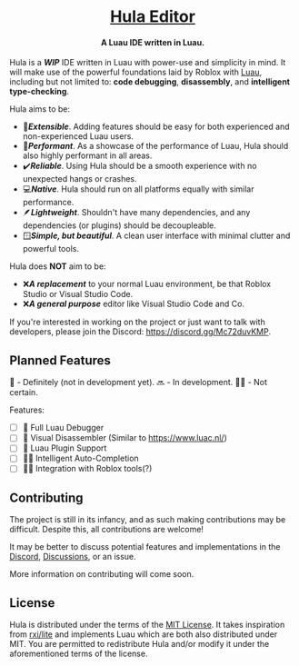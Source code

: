 <h1 align="center">
  <a href="https://github.com/MathematicalDessert/Hula">Hula Editor</a>
</h1>

<h4 align="center">A Luau IDE written in Luau.</h4>

Hula is a ***WIP*** IDE written in Luau with power-use and simplicity in mind. It will make use of the powerful foundations
laid by Roblox with [Luau](https://github.com/Roblox/luau), including but not limited to: **code debugging**, **disassembly**, and **intelligent type-checking**.

Hula aims to be:

* 🔧***Extensible***. Adding features should be easy for both experienced and non-experienced Luau users.
* 💨***Performant***. As a showcase of the performance of Luau, Hula should also highly performant in all areas.
* ✔️***Reliable***. Using Hula should be a smooth experience with no unexpected hangs or crashes.
* 💻***Native***. Hula should run on all platforms equally with similar performance.
* 🪶***Lightweight***. Shouldn't have many dependencies, and any dependencies (or plugins) should be decoupleable.
* 🪟***Simple, but beautiful***. A clean user interface with minimal clutter and powerful tools.

Hula does **NOT** aim to be:

* ❌***A replacement*** to your normal Luau environment, be that Roblox Studio or Visual Studio Code.
* ❌***A general purpose*** editor like Visual Studio Code and Co.

If you're interested in working on the project or just want to talk with developers, please join the Discord: https://discord.gg/Mc72duvKMP.

## Planned Features

💚 - Definitely (not in development yet).
🔜 - In development.
🤷‍♀️ - Not certain.

Features:
- [ ] 💚 Full Luau Debugger
- [ ] 💚 Visual Disassembler (Similar to https://www.luac.nl/)
- [ ] 💚 Luau Plugin Support
- [ ] 🤷‍♀️ Intelligent Auto-Completion
- [ ] 🤷‍♀️ Integration with Roblox tools(?)

## Contributing

The project is still in its infancy, and as such making contributions may be difficult. Despite this, all contributions are welcome!

It may be better to discuss potential features and implementations in the [Discord](https://discord.gg/Mc72duvKMP), [Discussions](https://github.com/MathematicalDessert/Hula/discussions), or an issue.

More information on contributing will come soon.

## License
Hula is distributed under the terms of the [MIT License](LICENSE). It takes inspiration from [rxi/lite](https://github.com/rxi/lite) and implements Luau which are both also distributed under MIT. You are permitted to redistribute Hula and/or modify it under the aforementioned terms of the license.
